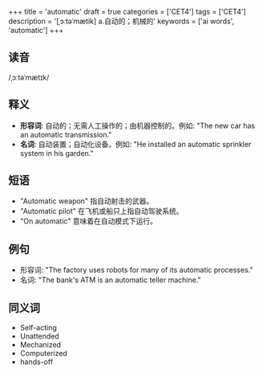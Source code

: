 +++
title = 'automatic'
draft = true
categories = ['CET4']
tags = ['CET4']
description = '[ˌɔːtəˈmætik] a.自动的；机械的'
keywords = ['ai words', 'automatic']
+++

## 读音
/ˌɔːtəˈmætɪk/

## 释义
- **形容词**: 自动的；无需人工操作的；由机器控制的。例如: "The new car has an automatic transmission."
- **名词**: 自动装置；自动化设备。例如: "He installed an automatic sprinkler system in his garden."

## 短语
- "Automatic weapon" 指自动射击的武器。
- "Automatic pilot" 在飞机或船只上指自动驾驶系统。
- "On automatic" 意味着在自动模式下运行。

## 例句
- 形容词: "The factory uses robots for many of its automatic processes."
- 名词: "The bank's ATM is an automatic teller machine."

## 同义词
- Self-acting
- Unattended
- Mechanized
- Computerized
- hands-off
